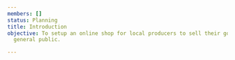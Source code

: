 ```yaml
---
members: []
status: Planning
title: Introduction
objective: To setup an online shop for local producers to sell their goods to the
  general public.

---
```

